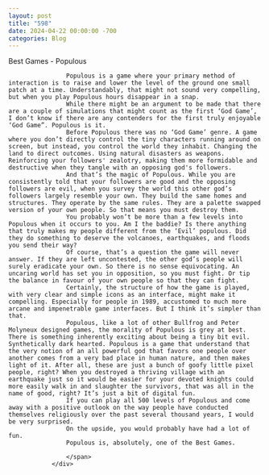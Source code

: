 ```yaml
---
layout: post
title: "598"
date: 2024-04-22 00:00:00 -700
categories: Blog
---
```


<div class="blog-content">
				<div class="paragraph">
                    <span>
                    Best Games - Populous

					Populous is a game where your primary method of interaction is to raise and lower the level of the ground one small patch at a time. Understandably, that might not sound very compelling, but when you play Populous hours disappear in a snap.
					While there might be an argument to be made that there are a couple of simulations that might count as the first ‘God Game’, I don’t know if there are any contenders for the first truly enjoyable ‘God Game”. Populous is it.
					Before Populous there was no ‘God Game’ genre. A game where you don’t directly control the tiny characters running around on screen, but instead, you control the world they inhabit. Changing the land to direct outcomes. Using natural disasters as weapons. Reinforcing your followers' zealotry, making them more formidable and destructive when they tangle with an opposing god's followers.
					And that’s the magic of Populous. While you are consistently told that your followers are good and the opposing followers are evil, when you survey the world this other god’s followers largely resemble your own. They build the same homes and structures. They operate by the same rules. They are a palette swapped version of your own people. So that means you must destroy them.
					You probably won’t be more than a few levels into Populous when it occurs to you. Am I the baddie? Is there anything that truly makes my people different from the ‘Evil’ populous. Did they do something to deserve the volcanoes, earthquakes, and floods you send their way?
					Of course, that’s a question the game will never answer. If they are left uncontested, the other god’s people will surely eradicate your own. So there is no sense equivocating. An uncaring world has set you in opposition, so you must fight. Or tip the balance in favour of your own people so that they can fight.
					Certainly, the structure of how the game is played, with very clear and simple icons as an interface, might make it compelling. Especially for people in 1989, accustomed to much more arcane and impenetrable game interfaces. But I think it’s simpler than that.
					Populous, like a lot of other Bullfrog and Peter Molyneux designed games, the morality of Populous is grey at best. There is something inherently exciting about being a tiny bit evil. Synthetically dark hearted. Populous is a game that understand that the very notion of an all powerful god that favors one people over another comes from a very bad place in human nature, and then makes light of it. After all, these are just a bunch of goofy little pixel people, right? When you destroyed a thriving village with an earthquake just so it would be easier for your devoted knights could more easily walk in and slaughter the survivors, that was all in the name of good, right? It’s just a bit of digital fun.
					If you can play all 500 levels of Populous and come away with a positive outlook on the way people have conducted themselves religiously over the past several thousand years, I would be very surprised.
					On the upside, you would probably have had a lot of fun.
					Populous is, absolutely, one of the Best Games.
					
			        ​</span>
                </div>

</div>
        